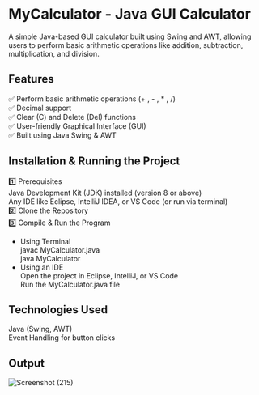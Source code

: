 # MyCalculator - Java GUI Calculator
A simple Java-based GUI calculator built using Swing and AWT, allowing users to perform basic arithmetic operations like addition, subtraction, multiplication, and division.
## Features
✅ Perform basic arithmetic operations (+ , - , * , /)  
✅ Decimal support  
✅ Clear (C) and Delete (Del) functions  
✅ User-friendly Graphical Interface (GUI)  
✅ Built using Java Swing & AWT  

## Installation & Running the Project
1️⃣ Prerequisites  
Java Development Kit (JDK) installed (version 8 or above)  
Any IDE like Eclipse, IntelliJ IDEA, or VS Code (or run via terminal)  
2️⃣ Clone the Repository  
3️⃣ Compile & Run the Program  
- Using Terminal  
javac MyCalculator.java    
java MyCalculator    
- Using an IDE  
Open the project in Eclipse, IntelliJ, or VS Code  
Run the MyCalculator.java file  
## Technologies Used
Java (Swing, AWT)  
Event Handling for button clicks  
## Output
![Screenshot (215)](https://github.com/user-attachments/assets/f3c33a68-4ccd-4c5b-b6e6-762ebea99e88)

